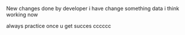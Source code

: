 New changes done by developer
i have change something data
i think working now


always practice once u get succes
cccccc


